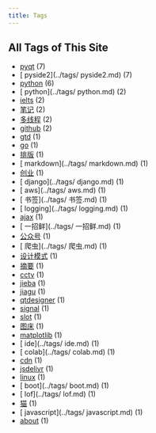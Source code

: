 ```yaml
---
title: Tags
---
```

## All Tags of This Site
* [pyqt](../tags/pyqt.md) (7)
* [ pyside2](../tags/ pyside2.md) (7)
* [python](../tags/python.md) (6)
* [ python](../tags/ python.md) (2)
* [ielts](../tags/ielts.md) (2)
* [笔记](../tags/笔记.md) (2)
* [多线程](../tags/多线程.md) (2)
* [github](../tags/github.md) (2)
* [gtd](../tags/gtd.md) (1)
* [go](../tags/go.md) (1)
* [排版](../tags/排版.md) (1)
* [ markdown](../tags/ markdown.md) (1)
* [创业](../tags/创业.md) (1)
* [ django](../tags/ django.md) (1)
* [ aws](../tags/ aws.md) (1)
* [ 书签](../tags/ 书签.md) (1)
* [ logging](../tags/ logging.md) (1)
* [ajax](../tags/ajax.md) (1)
* [ 一招鲜](../tags/ 一招鲜.md) (1)
* [公众号](../tags/公众号.md) (1)
* [ 爬虫](../tags/ 爬虫.md) (1)
* [设计模式](../tags/设计模式.md) (1)
* [摘要](../tags/摘要.md) (1)
* [cctv](../tags/cctv.md) (1)
* [jieba](../tags/jieba.md) (1)
* [jiagu](../tags/jiagu.md) (1)
* [qtdesigner](../tags/qtdesigner.md) (1)
* [signal](../tags/signal.md) (1)
* [slot](../tags/slot.md) (1)
* [图床](../tags/图床.md) (1)
* [matplotlib](../tags/matplotlib.md) (1)
* [ ide](../tags/ ide.md) (1)
* [ colab](../tags/ colab.md) (1)
* [cdn](../tags/cdn.md) (1)
* [jsdelivr](../tags/jsdelivr.md) (1)
* [linux](../tags/linux.md) (1)
* [ boot](../tags/ boot.md) (1)
* [ lof](../tags/ lof.md) (1)
* [猫](../tags/猫.md) (1)
* [ javascript](../tags/ javascript.md) (1)
* [about](../tags/about.md) (1)